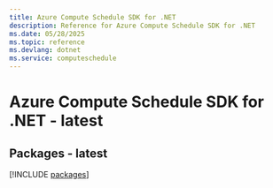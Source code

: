 ```yaml
---
title: Azure Compute Schedule SDK for .NET
description: Reference for Azure Compute Schedule SDK for .NET
ms.date: 05/28/2025
ms.topic: reference
ms.devlang: dotnet
ms.service: computeschedule
---
```

# Azure Compute Schedule SDK for .NET - latest
## Packages - latest
[!INCLUDE [packages](compute-schedule-index.md)]